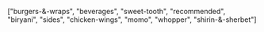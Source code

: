 ["burgers-&-wraps",
"beverages",
"sweet-tooth",
"recommended",
"biryani",
"sides",
"chicken-wings",
"momo",
"whopper",
"shirin-&-sherbet"]

